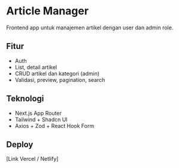 # Article Manager

Frontend app untuk manajemen artikel dengan user dan admin role.

## Fitur
- Auth
- List, detail artikel
- CRUD artikel dan kategori (admin)
- Validasi, preview, pagination, search

## Teknologi
- Next.js App Router
- Tailwind + Shadcn UI
- Axios + Zod + React Hook Form

## Deploy
[Link Vercel / Netlify]